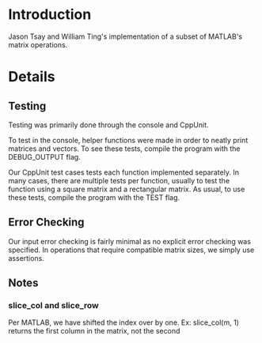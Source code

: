 # Introduction #

Jason Tsay and William Ting's implementation of a subset of MATLAB's matrix operations.

# Details #

## Testing ##

Testing was primarily done through the console and CppUnit.

To test in the console, helper functions were made in order to neatly print matrices and vectors. To see these tests, compile the program with the DEBUG\_OUTPUT flag.

Our CppUnit test cases tests each function implemented separately. In many cases, there are multiple tests per function, usually to test the function using a square matrix and a rectangular matrix. As usual, to use these tests, compile the program with the TEST flag.

## Error Checking ##

Our input error checking is fairly minimal as no explicit error checking was specified. In operations that require compatible matrix sizes, we simply use assertions.

## Notes ##

### slice\_col and slice\_row ###
Per MATLAB, we have shifted the index over by one.
Ex: slice\_col(m, 1) returns the first column in the matrix, not the second
